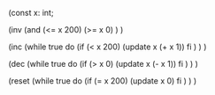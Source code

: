 (const
  x: int;

(inv
  (and 
    (<= x 200)
    (>= x 0)
  )
)

(inc
  (while true do
    (if (< x 200) 
      (update x (+ x 1))
    fi
    )
  )
)

(dec
  (while true do
    (if (> x 0) 
      (update x (- x 1))
    fi
    )
  )
)

(reset
  (while true do
    (if (= x 200)
      (update x 0)
    fi
    )
  )
)
```